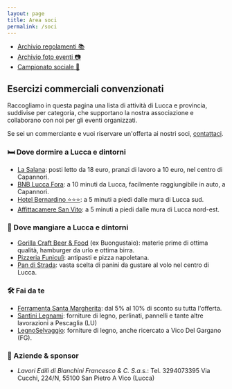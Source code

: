 ```yaml
---
layout: page
title: Area soci
permalink: /soci
---
```


* [Archivio regolamenti 📚](/regolamenti)
* [Archivio foto eventi 📷](/archivio-foto)
* [Campionato sociale 🎯](/campionato-sociale-balestrieri)

## Esercizi commerciali convenzionati

Raccogliamo in questa pagina una lista di attività di Lucca e provincia,
suddivise per categoria, che supportano la nostra associazione e collaborano con
noi per gli eventi organizzati.

Se sei un commerciante e vuoi riservare un'offerta ai nostri soci,
[contattaci](/contatti).

### 🛏️ Dove dormire a Lucca e dintorni

* [La Salana](https://goo.gl/maps/MGvh2BfWLRWiNRfH6): posti letto da 18 euro,
  pranzi di lavoro a 10 euro, nel centro di Capannori.
* [BNB Lucca Fora](https://g.page/bedandbreakfastluccafora?share): a 10 minuti
  da Lucca, facilmente raggiungibile in auto, a Capannori.
* [Hotel Bernardino ⭐⭐⭐](https://goo.gl/maps/tMkPt9vtNQvb63wF9): a 5 minuti a piedi
  dalle mura di Lucca sud.
* [Affittacamere San Vito](https://www.booking.com/hotel/it/affittacamere-san-vito.it.html):
  a 5 minuti a piedi dalle mura di Lucca nord-est.

### 🍔 Dove mangiare a Lucca e dintorni

* [Gorilla Craft Beer & Food](https://g.page/gorilla-craft-beer-food?share) (ex
  Buongustaio): materie prime di ottima qualità, hamburger da urlo e ottima
  birra.
* [Pizzeria Funiculì](https://g.page/Funiculilucca?share): antipasti e pizza
  napoletana.
* [Pan di Strada](https://goo.gl/maps/m14QRfVc1MoFUKKv5): vasta scelta di panini
  da gustare al volo nel centro di Lucca.

### 🛠️ Fai da te

* [Ferramenta Santa Margherita](https://g.page/ferramenta-s-margherita-sas?share): dal 5% al 10% di sconto su tutta l'offerta.
* [Santini Legnami](http://www.santinilegnami.it/): forniture di legno,
  perlinati, pannelli e tante altre lavorazioni a Pescaglia (LU)
* [LegnoSelvaggio](https://www.instagram.com/legnoselvaggio/): forniture di
  legno, anche ricercato a Vico Del Gargano (FG).

### 🏢 Aziende & sponsor

* _Lavori Edili di Bianchini Francesco & C. S.a.s._: Tel. 3294073395  Via Cucchi, 224/N, 55100 San Pietro A Vico (Lucca)
